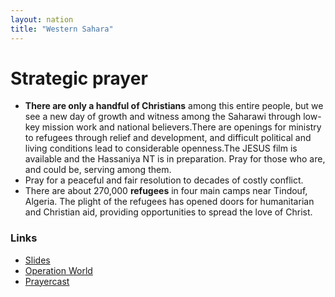 ```yaml
---
layout: nation
title: "Western Sahara"
---
```


# Strategic prayer

- **There are only a handful of Christians** among this entire people, but we see a new day of growth and witness among the Saharawi through low-key mission work and national believers.There are openings for ministry to refugees through relief and development, and difficult political and living conditions lead to considerable openness.The JESUS film is available and the Hassaniya NT is in preparation. Pray for those who are, and could be, serving among them.
- Pray for a peaceful and fair resolution to decades of costly conflict.
- There are about 270,000 **refugees** in four main camps near Tindouf, Algeria. The plight of the refugees has opened doors for humanitarian and Christian aid, providing opportunities to spread the love of Christ.

### Links

- [Slides](http://kyk.kiekies.net/?src=https://ccwaterkloof.github.io/prayer/slides/western-sahara.md)
- [Operation World](https://operationworld.org/locations/western-sahara/)
- [Prayercast](https://prayercast.com/western-sahara.html)
